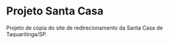 # Projeto Santa Casa

Projeto de cópia do site de redirecionamento da Santa Casa de Taquaritinga/SP.
